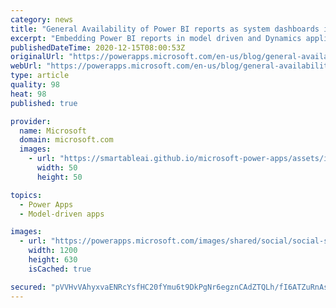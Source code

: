 ```yaml
---
category: news
title: "General Availability of Power BI reports as system dashboards in model-driven apps"
excerpt: "Embedding Power BI reports in model driven and Dynamics applications. "
publishedDateTime: 2020-12-15T08:00:53Z
originalUrl: "https://powerapps.microsoft.com/en-us/blog/general-availability-of-power-bi-reports-as-system-dashboards-in-model-driven-apps/"
webUrl: "https://powerapps.microsoft.com/en-us/blog/general-availability-of-power-bi-reports-as-system-dashboards-in-model-driven-apps/"
type: article
quality: 98
heat: 98
published: true

provider:
  name: Microsoft
  domain: microsoft.com
  images:
    - url: "https://smartableai.github.io/microsoft-power-apps/assets/images/organizations/microsoft.com-50x50.jpg"
      width: 50
      height: 50

topics:
  - Power Apps
  - Model-driven apps

images:
  - url: "https://powerapps.microsoft.com/images/shared/social/social-share-post-ignite.png"
    width: 1200
    height: 630
    isCached: true

secured: "pVVHvVAhyxvaENRcYsfHC20fYmu6t9DkPgNr6egznCAdZTQLh/fI6ATZuRnAseOu9OAH1NxxpduFLhizfQyAi/mweZI02m1+sT7TwdRJPvf2GHuNgotT9rYQHD7d6di+YsnUOLiQGMrcUQCkhWcJPSmrwYWtalYmDWTCOtZpWjpCyHGfr/pIWxT19EOc1icjbaqqAb2jWwaunyZ7HuVdJc+2nnp1PaaeVgM7d+6m1ffZo6R0jGp1OppcvJ9QlX/4rmGyiq1gakt/jUvABHS9LiJWnMGcx+7gzMXemOA1f7eCmSP/cUZIpJkhTj2vD0/tFSDihP+/2XWanE7nTKwA2zwwKeQ/v1u0PyN7uLgqoWA=;X+o+CnWe7ewCDfDcybM++Q=="
---
```


